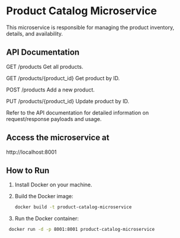 # Product Catalog Microservice

This microservice is responsible for managing the product inventory, details, and availability.

## API Documentation

GET /products
Get all products.

GET /products/{product_id}
Get product by ID.

POST /products
Add a new product.

PUT /products/{product_id}
Update product by ID.

Refer to the API documentation for detailed information on request/response payloads and usage.


## Access the microservice at
http://localhost:8001

## How to Run

1. Install Docker on your machine.

2. Build the Docker image:
   ```bash
   docker build -t product-catalog-microservice 

3. Run the Docker container:
  ```bash
   docker run -d -p 8001:8001 product-catalog-microservice 



